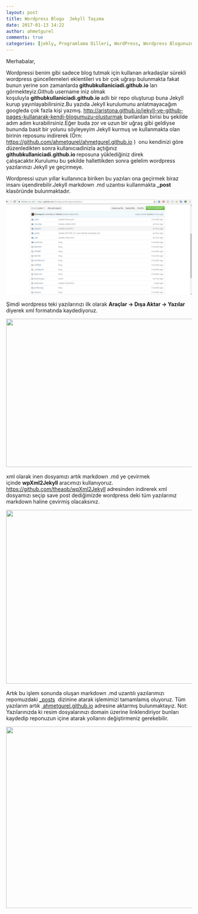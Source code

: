 ```yaml
---
layout: post
title: Wordpress Blogu  Jekyll Taşıma
date: 2017-01-13 14:22
author: ahmetgurel
comments: true
categories: [jekly, Programlama Dilleri, WordPress, Wordpress Blogunuzu Jekyll Taşıma, wordpress yazılarını markdown a çevirmek, wordpress yazılarınız md uzantılı yapmak]
---
```

Merhabalar,

Wordpressi benim gibi sadece blog tutmak için kullanan arkadaşlar sürekli wordpress güncellemeleri eklentileri vs bir çok uğraşı bulunmakta fakat bunun yerine son zamanlarda<strong> githubkullaniciadi.github.io</strong> ları görmekteyiz.Github username iniz olmak koşuluyla <strong>githubkullaniciadi.github.io </strong>adlı bir repo oluşturup buna Jekyll kurup yayınlayabilirsiniz.Bu yazıda Jekyll kurulumunu anlatmayacağım googleda çok fazla kişi yazmış. <a href="http://aristona.github.io/jekyll-ve-github-pages-kullanarak-kendi-blogumuzu-olusturmak">http://aristona.github.io/jekyll-ve-github-pages-kullanarak-kendi-blogumuzu-olusturmak</a> bunlardan birisi bu şekilde adım adım kurabilirsiniz.Eğer buda zor ve uzun bir uğraş gibi geldiyse bununda basit bir yolunu söyleyeyim Jekyll kurmuş ve kullanmakta olan birinin reposunu indirerek (Örn: https://github.com/ahmetgurel/ahmetgurel.github.io )  onu kendinizi göre düzenledikten sonra kullanıcıadinizla açtığınız <strong>githubkullaniciadi.github.io </strong>reposuna yüklediğiniz direk çalışacaktır.Kurulumu bu şekilde hallettikden sonra gelelim wordpress yazılarınızı Jekyll ye geçirmeye.

Wordpressi uzun yıllar kullanınca biriken bu yazıları ona geçirmek biraz insanı üşendirebilir.Jekyll markdown .md uzantısı kullanmakta <strong>_post</strong> klasöründe bulunmaktadır.

<img src="https://github.com/ahmetgurel/ahmetgurel.github.io/blob/master/_posts/resimler/jekly/1.JPG">

Şimdi wordpress teki yazılarınızı ilk olarak <strong>Araçlar -&gt; Dışa Aktar -&gt; Yazılar</strong> diyerek xml formatında kaydediyoruz.

<a href="http://www.gurelahmet.com/wp-content/uploads/2017/01/2.jpg"><img class="alignnone size-large wp-image-681" src="http://www.gurelahmet.com/wp-content/uploads/2017/01/2-1024x421.jpg" alt="" width="976" height="401" /></a>

xml olarak inen dosyamızı artık markdown .md ye çevirmek içinde <strong>wpXml2Jekyll </strong>aracımızı kullanıyoruz. <a href="https://github.com/theaob/wpXml2Jekyll">https://github.com/theaob/wpXml2Jekyll</a> adresinden indirerek xml dosyamızı seçip save post dediğimizde wordpress deki tüm yazılarınız markdown haline çevirmiş olacaksınız.

<a href="http://www.gurelahmet.com/wp-content/uploads/2017/01/3.jpg"><img class="alignnone size-full wp-image-682" src="http://www.gurelahmet.com/wp-content/uploads/2017/01/3.jpg" alt="" width="934" height="470" /></a>

Artık bu işlem sonunda oluşan markdown .md uzantılı yazılarımızı repomuzdaki <a id="e2a2ff2d1ad978ada529597257972458-2e1be514044c14d4843cc877df018d4929325a34" class="js-navigation-open" title="_posts" href="https://github.com/ahmetgurel/ahmetgurel.github.io/tree/master/_posts">_posts</a>  dizinine atarak işlemimizi tamamlamış oluyoruz. Tüm yazılarım artık <a href="https://ahmetgurel.github.io/"> ahmetgurel.github.io</a> adresine aktarmış bulunmaktayız. Not: Yazılarınızda ki resim dosyalarınızı domain üzerine linklendiriyor bunları kaydedip reponuzun içine atarak yollarını değiştirmeniz gerekebilir.

<a href="http://www.gurelahmet.com/wp-content/uploads/2017/01/4.jpg"><img class="alignnone size-large wp-image-683" src="http://www.gurelahmet.com/wp-content/uploads/2017/01/4-1024x515.jpg" alt="" width="976" height="491" /></a>

&nbsp;
